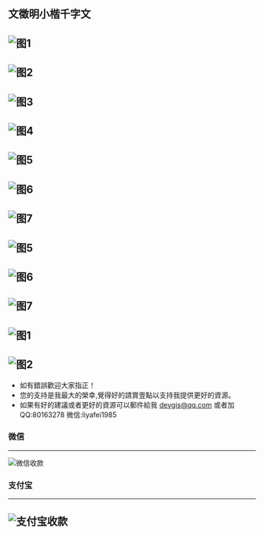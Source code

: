 ## 文徵明小楷千字文

![图1](Pictures/904_文徵明_小楷千字文/1.jpg)
---
![图2](Pictures/904_文徵明_小楷千字文/2.jpg)
---
![图3](Pictures/904_文徵明_小楷千字文/3.jpg)
---
![图4](Pictures/904_文徵明_小楷千字文/4.jpg)
---
![图5](Pictures/904_文徵明_小楷千字文/5.jpg)
---
![图6](Pictures/904_文徵明_小楷千字文/6.jpg)
---
![图7](Pictures/904_文徵明_小楷千字文/7.jpg)
---
![图5](Pictures/904_文徵明_小楷千字文/8.jpg)
---
![图6](Pictures/904_文徵明_小楷千字文/9.jpg)
---
![图7](Pictures/904_文徵明_小楷千字文/10.jpg)
---
![图1](Pictures/904_文徵明_小楷千字文/11.jpg)
---
![图2](Pictures/904_文徵明_小楷千字文/12.jpg)
---

* 如有錯誤歡迎大家指正！
* 您的支持是我最大的榮幸,覺得好的請賞壹點以支持我提供更好的資源。
* 如果有好的建議或者更好的資源可以郵件給我 devgis@qq.com 或者加QQ:80163278 微信:liyafei1985

### 微信
---
![微信收款](zfb.jpg)

### 支付宝
---
![支付宝收款](wx.jpg)
---